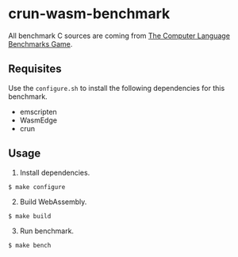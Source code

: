 # crun-wasm-benchmark

All benchmark C sources are coming from [The Computer Language Benchmarks Game](https://benchmarksgame-team.pages.debian.net/benchmarksgame/index.html).

## Requisites

Use the `configure.sh` to install the following dependencies for this benchmark.

- emscripten
- WasmEdge
- crun

## Usage

1. Install dependencies.
```
$ make configure
```

2. Build WebAssembly.
```
$ make build
```

3. Run benchmark.
```
$ make bench
```
